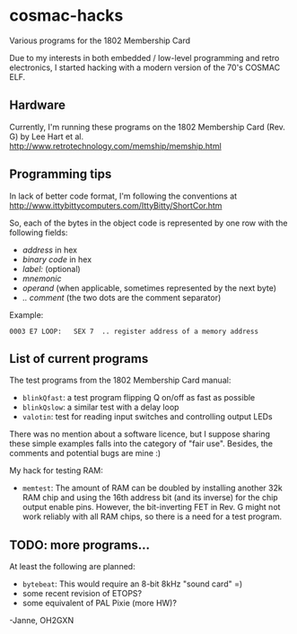 # cosmac-hacks
Various programs for the 1802 Membership Card

Due to my interests in both embedded / low-level programming and 
retro electronics, I started hacking with a modern version of the
70's COSMAC ELF.


## Hardware
Currently, I'm running these programs on the 1802 Membership Card (Rev. G) 
by Lee Hart et al.
http://www.retrotechnology.com/memship/memship.html


## Programming tips
In lack of better code format, I'm following the conventions at
http://www.ittybittycomputers.com/IttyBitty/ShortCor.htm

So, each of the bytes in the object code is represented by one row with the 
following fields:
- *address* in hex
- *binary code* in hex
- *label:* (optional)
- *mnemonic*
- *operand* (when applicable, sometimes represented by the next byte)
- *.. comment* (the two dots are the comment separator)

Example:
```
0003 E7 LOOP:   SEX 7  .. register address of a memory address
```


## List of current programs
The test programs from the 1802 Membership Card manual:
- `blinkQfast`: a test program flipping Q on/off as fast as possible
- `blinkQslow`: a similar test with a delay loop
- `valotin`: test for reading input switches and controlling output LEDs

There was no mention about a software licence, but I suppose sharing these simple examples falls into the category of "fair use". Besides, the comments and potential bugs are mine :)

My hack for testing RAM:
- `memtest`: The amount of RAM can be doubled by installing another 32k RAM
  chip and using the 16th address bit (and its inverse) for the chip output 
  enable pins. However, the bit-inverting FET in Rev. G might not work 
  reliably with all RAM chips, so there is a need for a test program.


## TODO: more programs...
At least the following are planned:
- `bytebeat`: This would require an 8-bit 8kHz "sound card" =)
- some recent revision of ETOPS?
- some equivalent of PAL Pixie (more HW)?


-Janne, OH2GXN
